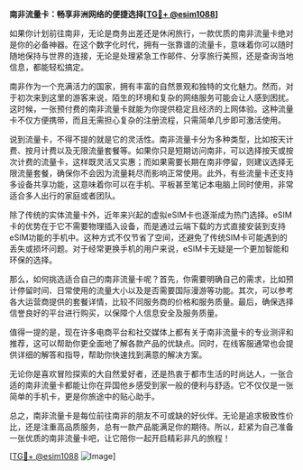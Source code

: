 **南非流量卡：畅享非洲网络的便捷选择[[TG💪+ @esim1088](https://t.me/s/esim1088)]**

如果你计划前往南非，无论是商务出差还是休闲旅行，一款优质的南非流量卡绝对是你的必备神器。在这个数字化时代，拥有一张靠谱的流量卡，意味着你可以随时随地保持与世界的连接，无论是处理紧急工作邮件、分享旅行美照，还是查询当地信息，都能轻松搞定。

南非作为一个充满活力的国家，拥有丰富的自然景观和独特的文化魅力。然而，对于初次来到这里的游客来说，陌生的环境和复杂的网络服务可能会让人感到困扰。这时候，一张预付费的南非流量卡就能为你提供稳定且经济的上网体验。这种流量卡不仅方便携带，而且无需担心复杂的注册流程，只需简单几步即可激活使用。

说到流量卡，不得不提的就是它的灵活性。南非流量卡分为多种类型，比如按天计费、按月计费以及无限流量套餐等。如果你只是短期访问南非，可以选择按天或按次计费的流量卡，这样既灵活又实惠；而如果需要长期在南非停留，则建议选择无限流量套餐，确保你不会因为流量耗尽而影响正常使用。此外，有些流量卡还支持多设备共享功能，这意味着你可以在手机、平板甚至笔记本电脑上同时使用，非常适合多人出行的家庭或者团队。

除了传统的实体流量卡外，近年来兴起的虚拟eSIM卡也逐渐成为热门选择。eSIM卡的优势在于它不需要物理插入设备，而是通过云端下载的方式直接安装到支持eSIM功能的手机中。这种方式不仅节省了空间，还避免了传统SIM卡可能遇到的丢失或损坏问题。对于经常更换手机的用户来说，eSIM卡无疑是一个更加智能和环保的选择。

那么，如何挑选适合自己的南非流量卡呢？首先，你需要明确自己的需求，比如预计停留时间、日常使用的流量大小以及是否需要国际漫游等功能。其次，可以参考各大运营商提供的套餐详情，比较不同服务商的价格和服务质量。最后，确保选择信誉良好的平台进行购买，以保障个人信息安全及服务质量。

值得一提的是，现在许多电商平台和社交媒体上都有关于南非流量卡的专业测评和推荐，这可以帮助你更全面地了解各款产品的优缺点。同时，在线客服通常也会提供详细的解答和指导，帮助你快速找到满意的解决方案。

无论你是喜欢冒险探索的大自然爱好者，还是热衷于都市生活的时尚达人，一张合适的南非流量卡都能让你在异国他乡感受到家一般的便利与舒适。它不仅仅是一张简单的手机卡，更是你旅途中的贴心助手。

总之，南非流量卡是每位前往南非的朋友不可或缺的好伙伴。无论是追求极致性价比，还是注重高品质服务，总有一款产品能满足你的期待。所以，赶紧为自己准备一张优质的南非流量卡吧，让它陪你一起开启精彩非凡的旅程！

[[TG💪+ @esim1088](https://t.me/s/esim1088) ![Image](https://i.postimg.cc/4NQfJmqS/Snipaste-2025-05-13-00-14-12.png)]